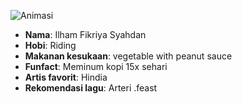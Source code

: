 

![Animasi](https://media4.giphy.com/media/v1.Y2lkPTc5MGI3NjExcTYzb3R1aWp0ZmNncmF4eXMzZTlqYzNmaGtxcDJvMGk0aTNwODNsMCZlcD12MV9pbnRlcm5hbF9naWZfYnlfaWQmY3Q9Zw/9ZABxhTGOWsaA3qlGp/giphy.gif)

- **Nama**: Ilham Fikriya Syahdan  
- **Hobi**: Riding  
- **Makanan kesukaan**: vegetable with peanut sauce 
- **Funfact**: Meminum kopi 15x sehari  
- **Artis favorit**: Hindia  
- **Rekomendasi lagu**: Arteri .feast
